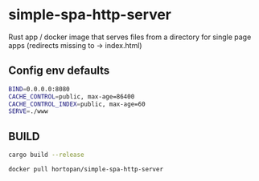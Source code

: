 # simple-spa-http-server

Rust app / docker image that serves files from a directory for single page apps (redirects missing to -> index.html)

## Config env defaults
```bash
BIND=0.0.0.0:8080
CACHE_CONTROL=public, max-age=86400
CACHE_CONTROL_INDEX=public, max-age=60
SERVE=./www
```

## BUILD
```bash
cargo build --release
```

```bash
docker pull hortopan/simple-spa-http-server
```
